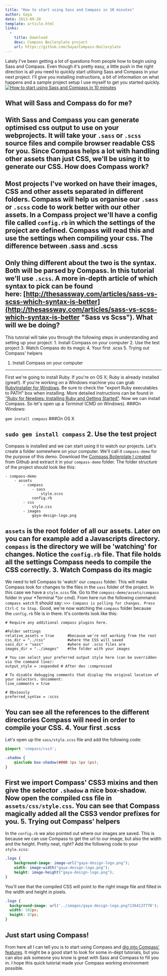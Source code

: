 ```yaml
---
title: "How to start using Sass and Compass in 10 minutes"
author: Gaya
date: 2013-09-20
template: article.html
links:
  -
    title: Download
    desc: Compass Boilerplate project
    url: https://github.com/Gaya/Compass-Boilerplate
---
```

Lately I've been getting a lot of questions from people how to begin using Sass and Compass. Even though it's pretty easy, a little push in the right direction is all you need to quickly start utilising Sass and Compass in your next project. I'll give you installing instructions, a bit of information on what happens and a sample project setup I use myself to get you started quickly. [![How to start using Sass and Compass in 10 minutes](/articles/how-to-start-using-sass-and-compass-in-10-minutes/how-to-sass-compass.jpg)](http://www.gayadesign.com/diy/how-to-start-using-sass-and-compass-in-10-minutes/ "How to start using Sass and Compass in 10 minutes")<span id="more-1304"></span>

What will Sass and Compass do for me?
-------------------------------------

 With Sass and Compass you can generate optimised css output to use on your webprojects. It will take your `.sass` or `.scss` source files and compile browser readable CSS for you. Since Compass helps a lot with handling other assets than just CSS, we'll be using it to generate our CSS. How does Compass work?
----------------------

 Most projects I've worked on have their images, CSS and other assets separated in different folders. Compass will help us organise our `.sass` or `.scss` code to work better with our other assets. In a Compass project we'll have a config file called `config.rb` in which the settings of the project are defined. Compass will read this and use the settings when compiling your css. The difference between .sass and .scss
--------------------------------------

 Only thing different about the two is the syntax. Both will be parsed by Compass. In this tutorial we'll use `.scss`. A more in-depth article of which syntax to pick can be found here: [http://thesassway.com/articles/sass-vs-scss-which-syntax-is-better](http://thesassway.com/articles/sass-vs-scss-which-syntax-is-better "Sass vs Scss"). What will we be doing?
----------------------

 This tutorial will take you through the following steps in understanding and setting up your project: 1. Install Compass on your computer
2. Use the test project
3. Watch Compass do its magic
4. Your first .scss
5. Trying out Compass' helpers

1. Install Compass on your computer
-----------------------------------

 First we're going to install Ruby. If you're on OS X; Ruby is already installed (great!). If you're working on a Windows machine you can grab [RubyInstaller for Windows](http://rubyinstaller.org/ "RubyInstaller"). Be sure to check the "export Ruby executables to PATH" box when installing. More detailed instructions can be found in ["Ruby for Newbies: Installing Ruby and Getting Started"](http://net.tutsplus.com/tutorials/ruby/ruby-for-newbies-installing-ruby-and-getting-started/ "Ruby for Newbies: Installing Ruby and Getting Started"). Now we can install Compass. So let's open up a *Terminal* (CMD on Windows).
###On Windows:

 `gem install compass`
###On OS X

 `sudo gem install compass` 2. Use the test project
-----------------------

 Compass is installed and we can start using it to watch our projects. Let's create a folder somewhere on your computer. We'll call it `compass-demo` for the purpose of this demo. Download the [Compass Boilerplate I created](https://github.com/Gaya/Compass-Boilerplate/archive/master.zip "Compass Boilerplate")  from Github and extract it in your `compass-demo` folder. The folder structure of the project should look like this: 
```
- compass-demo
	- assets
		- compass
			- sass
				style.scss
			config.rb
		- css
			style.css
		- images
			gaya-design-logo.png
```
 `assets` is the root folder of all our assets. Later on you can for example add a Javascripts directory. `compass` is the directory we will be 'watching' for changes. Notice the `config.rb` file. That file holds all the settings Compass needs to compile the CSS correctly. 3. Watch Compass do its magic
-----------------------------

 We need to tell Compass to 'watch' our `compass` folder. This will make Compass look for changes to the files in the `sass` folder of the project. In this case we have a `style.scss` file. Go to the `compass-demo/assets/compass` folder in your *Terminal *(or cmd). From here run the following command: `compass watch` It should say: `>>> Compass is polling for changes. Press Ctrl-C to Stop.` Good, we're now watching the `compass` folder because the `config.rb` file is in there. It's contents look like this: 
```
# Require any additional compass plugins here.

#Folder settings
relative_assets = true      #because we're not working from the root
css_dir = "../css"          #where the CSS will saved
sass_dir = "sass"           #where our .scss files are
images_dir = "../images"    #the folder with your images

# You can select your preferred output style here (can be overridden via the command line):
output_style = :expanded # After dev :compressed

# To disable debugging comments that display the original location of your selectors. Uncomment:
line_comments = true

# Obviously
preferred_syntax = :scss
```
 You can see all the references to the different directories Compass will need in order to compile your CSS. 4. Your first .scss
-------------------

 Let's open up the `sass/style.scss` file and add the following code: 
```scss
@import 'compass/css3';

.shadow {
    @include box-shadow(#000 5px 5px 5px);
}
```
 First we import Compass' CSS3 mixins and then give the selector `.shadow` a nice box-shadow. Now open the compiled css file in `assets/css/style.css`. You can see that Compass magically added all the CSS3 vendor prefixes for you. 5. Trying out Compass' helpers
------------------------------

 In the `config.rb` we also pointed out where our images are saved. This is because we can use Compass to get the url to our image, but also the width and the height. Pretty neat, right? Add the following code to your `style.scss`: 
```scss
.logo {
    background-image: image-url("gaya-design-logo.png");
    width: image-width("gaya-design-logo.png");
    height: image-height("gaya-design-logo.png");
}
```
 You'll see that the compiled CSS will point to the right image file and filled in the width and height in pixels. 
```css
.logo {
  background-image: url('../images/gaya-design-logo.png?1364137770');
  width: 102px;
  height: 87px;
}
```
 Just start using Compass!
-------------------------

 From here all I can tell you is to start using Compass and [dig into Compass' features](http://compass-style.org/reference/compass/ "Compass Reference"). It might be a good start to look for some in-dept tutorials, but you can also ask someone you know is great with Sass and Compass to fill you in. I hope this quick tutorial made your Compass working environment possible.